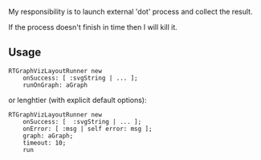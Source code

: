 My responsibility is to launch external 'dot' process and collect the result.

If the process doesn't finish in time then I will kill it.

## Usage

```
RTGraphVizLayoutRunner new
	onSuccess: [ :svgString | ... ];
	runOnGraph: aGraph
```
	
or lenghtier (with explicit default options):

```
RTGraphVizLayoutRunner new
	onSuccess: [  :svgString | ... ];
	onError: [ :msg | self error: msg ];
	graph: aGraph;
	timeout: 10;
	run
```